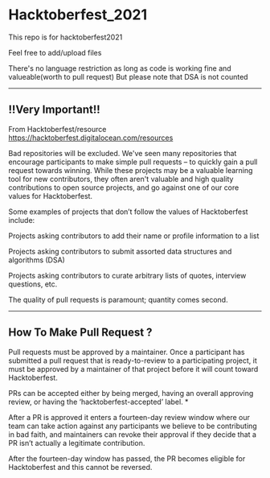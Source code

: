# Hacktoberfest_2021
This repo is for hacktoberfest2021

Feel free to add/upload files

There's no language restriction as long as code is working fine and valueable(worth to pull request)
But please note that DSA is not counted 

<hr>

## !!Very Important!!
From Hacktoberfest/resource https://hacktoberfest.digitalocean.com/resources 

Bad repositories will be excluded.
We've seen many repositories that encourage participants to make simple pull requests – to quickly gain a pull request towards winning. While these projects may be a valuable learning tool for new contributors, they often aren't valuable and high quality contributions to open source projects, and go against one of our core values for Hacktoberfest.

Some examples of projects that don’t follow the values of Hacktoberfest include:

Projects asking contributors to add their name or profile information to a list

Projects asking contributors to submit assorted data structures and algorithms (DSA)

Projects asking contributors to curate arbitrary lists of quotes, interview questions, etc.

The quality of pull requests is paramount; quantity comes second.

<hr/>

## How To Make Pull Request ? 

Pull requests must be approved by a maintainer.
Once a participant has submitted a pull request that is ready-to-review to a participating project, it must be approved by a maintainer of that project before it will count toward Hacktoberfest.

PRs can be accepted either by being merged, having an overall approving review, or having the ‘hacktoberfest-accepted’ label. *

After a PR is approved it enters a fourteen-day review window where our team can take action against any participants we believe to be contributing in bad faith, and maintainers can revoke their approval if they decide that a PR isn’t actually a legitimate contribution.

After the fourteen-day window has passed, the PR becomes eligible for Hacktoberfest and this cannot be reversed.




